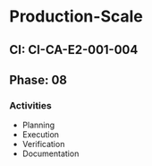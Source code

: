 # Production-Scale

## CI: CI-CA-E2-001-004
## Phase: 08

### Activities
- Planning
- Execution
- Verification
- Documentation
